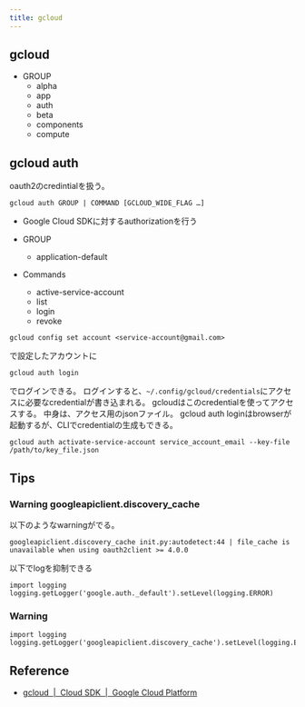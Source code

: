 ```yaml
---
title: gcloud
---
```


## gcloud

* GROUP
    * alpha
    * app
    * auth
    * beta
    * components
    * compute

## gcloud auth
oauth2のcredintialを扱う。

```
gcloud auth GROUP | COMMAND [GCLOUD_WIDE_FLAG …]
```


* Google Cloud SDKに対するauthorizationを行う

* GROUP
    * application-default

* Commands
    * active-service-account
    * list
    * login
    * revoke

```
gcloud config set account <service-account@gmail.com> 
```

で設定したアカウントに

```
gcloud auth login
```

でログインできる。
ログインすると、`~/.config/gcloud/credentials`にアクセスに必要なcredentialが書き込まれる。
gcloudはこのcredentialを使ってアクセスする。
中身は、アクセス用のjsonファイル。
gcloud auth loginはbrowserが起動するが、CLIでcredentialの生成もできる。

```
gcloud auth activate-service-account service_account_email --key-file /path/to/key_file.json
```

## Tips

### Warning googleapiclient.discovery_cache
以下のようなwarningがでる。

```
googleapiclient.discovery_cache init.py:autodetect:44 | file_cache is unavailable when using oauth2client >= 4.0.0
```

以下でlogを抑制できる

```
import logging
logging.getLogger('google.auth._default').setLevel(logging.ERROR)
```

### Warning

```
import logging
logging.getLogger('googleapiclient.discovery_cache').setLevel(logging.ERROR)
```


## Reference
* [gcloud  |  Cloud SDK  |  Google Cloud Platform](https://cloud.google.com/sdk/gcloud/reference/)

